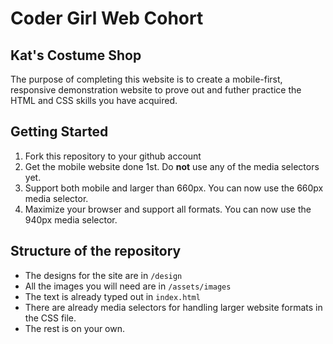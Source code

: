 # Coder Girl Web Cohort
## Kat's Costume Shop

The purpose of completing this website is to create a mobile-first, responsive demonstration website to prove out and futher practice the HTML and CSS skills you have acquired.

## Getting Started

1. Fork this repository to your github account
2. Get the mobile website done 1st. Do **not** use any of the media selectors yet.
3. Support both mobile and larger than 660px. You can now use the 660px media selector.
4. Maximize your browser and support all formats. You can now use the 940px media selector.

## Structure of the repository

* The designs for the site are in `/design`
* All the images you will need are in `/assets/images`
* The text is already typed out in `index.html`
* There are already media selectors for handling larger website formats in the CSS file.
* The rest is on your own.